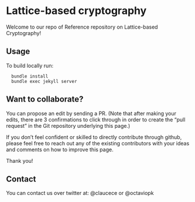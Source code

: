 # Lattice-based cryptography

Welcome to our repo of Reference repository on Lattice-based Cryptography!

## Usage

To build locally run:

```
  bundle install
  bundle exec jekyll server
```

## Want to collaborate?

You can propose an edit by sending a PR. (Note that after making your edits, there are 3 confirmations to click through in order to create the “pull request” in the Git repository underlying this page.)

If you don’t feel confident or skilled to directly contribute through github, please feel free to reach out any of the existing contributors with your ideas and comments on how to improve this page.

Thank you!

## Contact

You can contact us over twitter at: @claucece or @octaviopk
